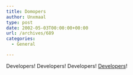```yaml
---
title: Domopers
author: Unxmaal
type: post
date: 2002-05-03T00:00:00+00:00
url: /archives/689
categories:
  - General

---
```

Developers! Developers! Developers! [Developers][1]!

 [1]: http://www.echo23.com/domokun/
